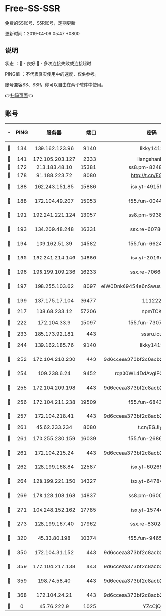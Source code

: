 # Free-SS-SSR

免费的SS账号、SSR账号，定期更新

更新时间：2019-04-09 05:47 +0800

## 说明

状态     ：🙂 - 良好 🙁 - 多次连接失败或连接超时

PING值   ：不代表真实使用中的速度，仅供参考。

账号兼容SS、SSR，你可以自由在两个软件中使用。

👉[扫码页面](https://liesauer.github.io/Free-SS-SSR/)👈

## 账号

|-|PING|服务器|端口|密码|加密方式|区域|
|:----:|:----:|:-----:|-----:|:----:|:----:|:----:|
|🙂|134|139.162.123.96|9140|likky1415|aes-256-cfb|JP|
|🙂|141|172.105.203.127|2333|liangshanbo|chacha20|JP|
|🙂|172|213.183.48.10|15381|ss8.pm-82487575|rc4-md5|RU|
|🙂|178|91.188.223.72|8080|http://t.cn/EGJIyrl|rc4-md5|RU|
|🙂|188|162.243.151.85|15886|isx.yt-49155174|aes-256-cfb|US|
|🙂|188|172.104.49.207|15053|f55.fun-00442983|aes-256-cfb|SG|
|🙂|191|192.241.221.124|13057|ss8.pm-59380091|aes-256-cfb|US|
|🙂|193|134.209.48.248|16331|ssx.re-60780251|aes-256-cfb|US|
|🙂|194|139.162.51.39|14582|f55.fun-66240156|aes-256-cfb|SG|
|🙂|195|192.241.214.146|14886|isx.yt-20164849|aes-256-cfb|US|
|🙂|196|198.199.109.236|16233|ssx.re-70668248|aes-256-cfb|US|
|🙂|197|198.255.103.62|8097|eIW0Dnk69454e6nSwuspv9DmS201tQ0D|aes-256-cfb|US|
|🙂|199|137.175.17.104|36477|111222|aes-256-cfb|CN|
|🙂|217|138.68.233.12|57206|npmTCK|rc4-md5|US|
|🙂|222|172.104.33.9|15097|f55.fun-73077519|aes-256-cfb|SG|
|🙂|233|185.173.92.181|443|sssru.icu|rc4-md5|RU|
|🙂|244|139.162.185.76|9140|likky1415|aes-256-cfb|DE|
|🙂|252|172.104.218.230|443|9d6cceaa373bf2c8acb22e60b6a58be6|aes-256-cfb|US|
|🙂|254|109.238.6.24|9452|rqa30WL4DdAvgIFG6Fs3znzTa|aes-256-cfb|FR|
|🙂|255|172.104.209.198|443|9d6cceaa373bf2c8acb22e60b6a58be6|aes-256-cfb|US|
|🙂|256|172.104.211.238|19509|f55.fun-68433460|aes-256-cfb|US|
|🙂|257|172.104.218.41|443|9d6cceaa373bf2c8acb22e60b6a58be6|aes-256-cfb|US|
|🙂|261|45.62.233.234|8080|t.cn/EGJIyrl|rc4-md5|CA|
|🙂|261|173.255.230.159|16039|f55.fun-26864065|aes-256-cfb|US|
|🙂|261|172.104.215.24|443|9d6cceaa373bf2c8acb22e60b6a58be6|aes-256-cfb|US|
|🙂|262|128.199.168.84|12587|isx.yt-60265263|aes-256-cfb|SG|
|🙂|264|128.199.221.150|14327|isx.yt-64784578|aes-256-cfb|SG|
|🙂|269|178.128.108.168|14837|ss8.pm-06000886|aes-256-cfb|SG|
|🙂|271|104.248.152.162|17785|isx.yt-15744802|aes-256-cfb|SG|
|🙂|273|128.199.167.40|17962|ssx.re-83028997|aes-256-cfb|SG|
|🙂|320|45.33.80.198|10374|f55.fun-94658580|aes-256-cfb|US|
|🙂|350|172.104.31.152|443|9d6cceaa373bf2c8acb22e60b6a58be6|aes-256-cfb|US|
|🙂|359|172.104.217.138|443|9d6cceaa373bf2c8acb22e60b6a58be6|aes-256-cfb|US|
|🙂|359|198.74.58.40|443|9d6cceaa373bf2c8acb22e60b6a58be6|aes-256-cfb|US|
|🙂|368|172.104.24.21|443|9d6cceaa373bf2c8acb22e60b6a58be6|aes-256-cfb|US|
|🙁|0|45.76.222.9|1025|YZcCjQ|rc4-md5|JP|
